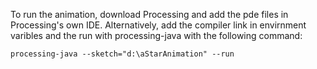 To run the animation, download Processing and add the pde files in Processing's own IDE. Alternatively, add the compiler link in envirnment varibles and the run with processing-java with the following command:

```
processing-java --sketch="d:\aStarAnimation" --run
```
